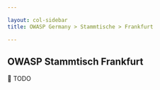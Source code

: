 ```yaml
---

layout: col-sidebar
title: OWASP Germany > Stammtische > Frankfurt

---
```


## OWASP Stammtisch Frankfurt

🔧 TODO



